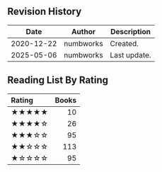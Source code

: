 ## Revision History

|Date|Author|Description|
|---|---|---|
|2020-12-22|numbworks|Created.|
|2025-05-06|numbworks|Last update.|

## Reading List By Rating

| Rating   |   Books |
|:---------|--------:|
| ★★★★★    |      10 |
| ★★★★☆    |      26 |
| ★★★☆☆    |      95 |
| ★★☆☆☆    |     113 |
| ★☆☆☆☆    |      95 |
